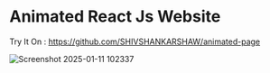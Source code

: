 # Animated React Js Website 

Try It On : https://github.com/SHIVSHANKARSHAW/animated-page


![Screenshot 2025-01-11 102337](https://github.com/user-attachments/assets/ee0fd686-f965-4478-a35f-f8ac9d15dcfd)
